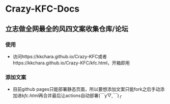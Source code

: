# Crazy-KFC-Docs
## 立志做全网最全的风四文案收集仓库/论坛

### 使用
- 访问https://kkchara.github.io/Crazy-KFC或者https://kkchara.github.io/Crazy-KFC/kfc.html，开箱即用

### 添加文案
- 目前github pages只能部署静态页面，所以要想添加文案只能fork之后手动添加进*kfc.html*再合并最后让actions自动部署(￣y▽,￣)╭ 

